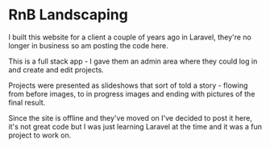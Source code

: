 # RnB Landscaping

I built this website for a client a couple of years ago in
Laravel, they're no longer in business so am posting the
code here.

This is a full stack app - I gave them an admin area where
they could log in and create and edit projects.

Projects were presented as slideshows that sort of told
a story - flowing from before images, to in progress images
and ending with pictures of the final result.

Since the site is offline and they've moved on I've decided
to post it here, it's not great code but I was just learning
Laravel at the time and it was a fun project to work on.
